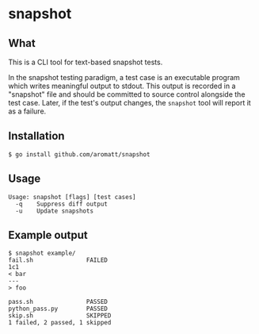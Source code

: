# snapshot
## What
This is a CLI tool for text-based snapshot tests.

In the snapshot testing paradigm, a test case is an executable program which writes
meaningful output to stdout. This output is recorded in a "snapshot" file and should
be committed to source control alongside the test case. Later, if the test's output
changes, the `snapshot` tool will report it as a failure.

## Installation
```
$ go install github.com/aromatt/snapshot
```
## Usage
```
Usage: snapshot [flags] [test cases]
  -q    Suppress diff output
  -u    Update snapshots
```

## Example output
```
$ snapshot example/
fail.sh               FAILED
1c1
< bar
---
> foo

pass.sh               PASSED
python_pass.py        PASSED
skip.sh               SKIPPED
1 failed, 2 passed, 1 skipped
```
